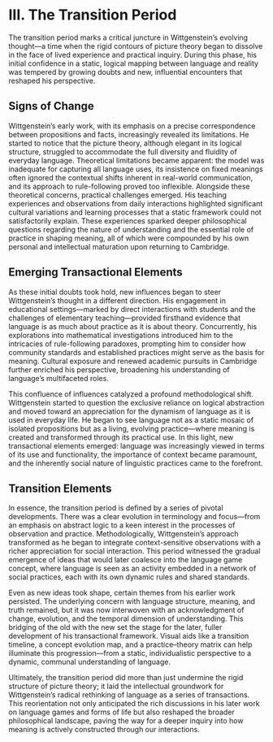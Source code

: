 # III. The Transition Period

The transition period marks a critical juncture in Wittgenstein’s evolving thought—a time when the rigid contours of picture theory began to dissolve in the face of lived experience and practical inquiry. During this phase, his initial confidence in a static, logical mapping between language and reality was tempered by growing doubts and new, influential encounters that reshaped his perspective.

## Signs of Change

Wittgenstein’s early work, with its emphasis on a precise correspondence between propositions and facts, increasingly revealed its limitations. He started to notice that the picture theory, although elegant in its logical structure, struggled to accommodate the full diversity and fluidity of everyday language. Theoretical limitations became apparent: the model was inadequate for capturing all language uses, its insistence on fixed meanings often ignored the contextual shifts inherent in real-world communication, and its approach to rule-following proved too inflexible. Alongside these theoretical concerns, practical challenges emerged. His teaching experiences and observations from daily interactions highlighted significant cultural variations and learning processes that a static framework could not satisfactorily explain. These experiences sparked deeper philosophical questions regarding the nature of understanding and the essential role of practice in shaping meaning, all of which were compounded by his own personal and intellectual maturation upon returning to Cambridge.

## Emerging Transactional Elements

As these initial doubts took hold, new influences began to steer Wittgenstein’s thought in a different direction. His engagement in educational settings—marked by direct interactions with students and the challenges of elementary teaching—provided firsthand evidence that language is as much about practice as it is about theory. Concurrently, his explorations into mathematical investigations introduced him to the intricacies of rule-following paradoxes, prompting him to consider how community standards and established practices might serve as the basis for meaning. Cultural exposure and renewed academic pursuits in Cambridge further enriched his perspective, broadening his understanding of language’s multifaceted roles.

This confluence of influences catalyzed a profound methodological shift. Wittgenstein started to question the exclusive reliance on logical abstraction and moved toward an appreciation for the dynamism of language as it is used in everyday life. He began to see language not as a static mosaic of isolated propositions but as a living, evolving practice—where meaning is created and transformed through its practical use. In this light, new transactional elements emerged: language was increasingly viewed in terms of its use and functionality, the importance of context became paramount, and the inherently social nature of linguistic practices came to the forefront.

## Transition Elements

In essence, the transition period is defined by a series of pivotal developments. There was a clear evolution in terminology and focus—from an emphasis on abstract logic to a keen interest in the processes of observation and practice. Methodologically, Wittgenstein’s approach transformed as he began to integrate context-sensitive observations with a richer appreciation for social interaction. This period witnessed the gradual emergence of ideas that would later coalesce into the language game concept, where language is seen as an activity embedded in a network of social practices, each with its own dynamic rules and shared standards.

Even as new ideas took shape, certain themes from his earlier work persisted. The underlying concern with language structure, meaning, and truth remained, but it was now interwoven with an acknowledgment of change, evolution, and the temporal dimension of understanding. This bridging of the old with the new set the stage for the later, fuller development of his transactional framework. Visual aids like a transition timeline, a concept evolution map, and a practice–theory matrix can help illuminate this progression—from a static, individualistic perspective to a dynamic, communal understanding of language.

Ultimately, the transition period did more than just undermine the rigid structure of picture theory; it laid the intellectual groundwork for Wittgenstein’s radical rethinking of language as a series of transactions. This reorientation not only anticipated the rich discussions in his later work on language games and forms of life but also reshaped the broader philosophical landscape, paving the way for a deeper inquiry into how meaning is actively constructed through our interactions.